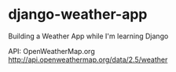 # django-weather-app
Building a Weather App while I'm learning Django


API: OpenWeatherMap.org
http://api.openweathermap.org/data/2.5/weather